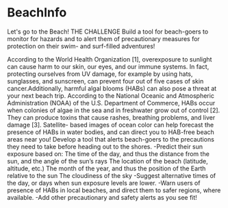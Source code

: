 # BeachInfo
Let's go to the Beach!
THE CHALLENGE
                  Build a tool for beach-goers to monitor for hazards and to alert them
                  of precautionary measures for protection on their swim- and surf-filled
                  adventures!

According to the World Health Organization [1], overexposure to
sunlight can cause harm to our skin, our eyes, and our immune
systems. In fact, protecting ourselves from UV damage, for example
by using hats, sunglasses, and sunscreen, can prevent four out of
five cases of skin cancer.Additionally, harmful algal blooms (HABs) can also pose a threat at
your next beach trip. According to the National Oceanic and
Atmospheric Administration (NOAA) of the U.S. Department of
Commerce, HABs occur when colonies of algae in the sea and in
freshwater grow out of control [2]. They can produce toxins that
cause rashes, breathing problems, and liver damage [3]. Satellite-
based images of ocean color can help forecast the presence of HABs
in water bodies, and can direct you to HAB-free beach areas near
you!
Develop a tool that alerts beach-goers to the precautions
they need to take before heading out to the shores.
-Predict their sun exposure based on:
The time of the day, and thus the distance from the sun, and
the angle of the sun’s rays
The location of the beach (latitude, altitude, etc.)
The month of the year, and thus the position of the Earth
relative to the sun
The cloudiness of the sky
-Suggest alternative times of the day, or days when sun exposure
levels are lower.
-Warn users of presence of HABs in local beaches, and direct them
to safer regions, where available.
-Add other precautionary and safety alerts as you see fit!

